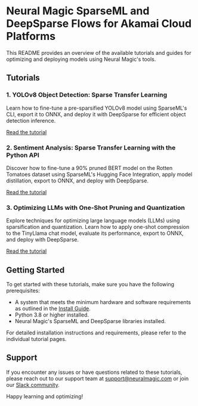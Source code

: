 # Neural Magic SparseML and DeepSparse Flows for Akamai Cloud Platforms

This README provides an overview of the available tutorials and guides for optimizing and deploying models using Neural Magic's tools.

## Tutorials

### 1. YOLOv8 Object Detection: Sparse Transfer Learning

Learn how to fine-tune a pre-sparsified YOLOv8 model using SparseML's CLI, export it to ONNX, and deploy it with DeepSparse for efficient object detection inference.

[Read the tutorial](docs_object_detection_python_yolov8_sparse_transfer.md)

### 2. Sentiment Analysis: Sparse Transfer Learning with the Python API

Discover how to fine-tune a 90% pruned BERT model on the Rotten Tomatoes dataset using SparseML's Hugging Face Integration, apply model distillation, export to ONNX, and deploy with DeepSparse.

[Read the tutorial](docs_sentiment_analysis_python_custom_teacher_rottentomatoes.md)

### 3. Optimizing LLMs with One-Shot Pruning and Quantization

Explore techniques for optimizing large language models (LLMs) using sparsification and quantization. Learn how to apply one-shot compression to the TinyLlama chat model, evaluate its performance, export to ONNX, and deploy with DeepSparse.

[Read the tutorial](docs_text_generation_python_tinyllama_oneshot_compression.md)

## Getting Started

To get started with these tutorials, make sure you have the following prerequisites:

- A system that meets the minimum hardware and software requirements as outlined in the [Install Guide](https://docs.neuralmagic.com/get-started/install/#prerequisites).
- Python 3.8 or higher installed.
- Neural Magic's SparseML and DeepSparse libraries installed.

For detailed installation instructions and requirements, please refer to the individual tutorial pages.
## Support

If you encounter any issues or have questions related to these tutorials, please reach out to our support team at support@neuralmagic.com or join our [Slack community](https://join.slack.com/t/discuss-neuralmagic/shared_invite/zt-q1a1cnvo-YBoICSIw3L1dmQpjBeDurQ).

Happy learning and optimizing!